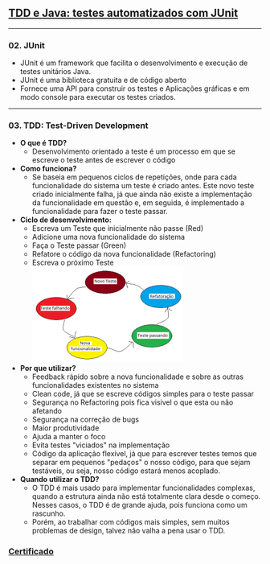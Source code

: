 ## [TDD e Java: testes automatizados com JUnit](https://cursos.alura.com.br/course/tdd-java-testes-automatizados-junit)

---

### 02. JUnit

* JUnit é um framework que facilita o desenvolvimento e execução de testes unitários Java.
* JUnit é uma biblioteca gratuita e de código aberto
* Fornece uma API para construir os testes e Aplicações gráficas e em modo console
  para executar os testes criados.

---

### 03. TDD: Test-Driven Development

* **O que é TDD?**
    * Desenvolvimento orientado a teste é um processo em que se escreve o teste antes de escrever o código
* **Como funciona?**
    * Se baseia em pequenos ciclos de repetições, onde para cada funcionalidade do sistema um teste é criado
      antes. Este novo teste criado inicialmente falha, já que ainda não existe a implementação da funcionalidade em
      questão e, em seguida, é implementado a funcionalidade para fazer o teste passar.
* **Ciclo de desenvolvimento:**
    * Escreva um Teste que inicialmente não passe (Red)
    * Adicione uma nova funcionalidade do sistema
    * Faça o Teste passar (Green)
    * Refatore o código da nova funcionalidade (Refactoring)
    * Escreva o próximo Teste
      ![img.png](img.png)
* **Por que utilizar?**
    * Feedback rápido sobre a nova funcionalidade e sobre as outras funcionalidades existentes no sistema
    * Clean code, já que se escreve códigos simples para o teste passar
    * Segurança no Refactoring pois fica visivel o que esta ou não afetando
    * Segurança na correção de bugs
    * Maior produtividade
    * Ajuda a manter o foco
    * Evita testes "viciados" na implementação
    * Código da aplicação flexível, já que para escrever testes temos que separar em pequenos "pedaços" o nosso código,
      para que sejam testáveis, ou seja, nosso código estará menos acoplado.
* **Quando utilizar o TDD?**
    * O TDD é mais usado para implementar funcionalidades complexas, quando a
      estrutura ainda não está totalmente clara desde o começo. Nesses casos, o TDD é de grande ajuda, pois funciona
      como um rascunho.
    * Porém, ao trabalhar com códigos mais simples, sem muitos problemas de design, talvez não valha a pena usar o TDD.

### [Certificado](https://cursos.alura.com.br/user/wesleyschwartzz/course/tdd-java-testes-automatizados-junit/certificate)
